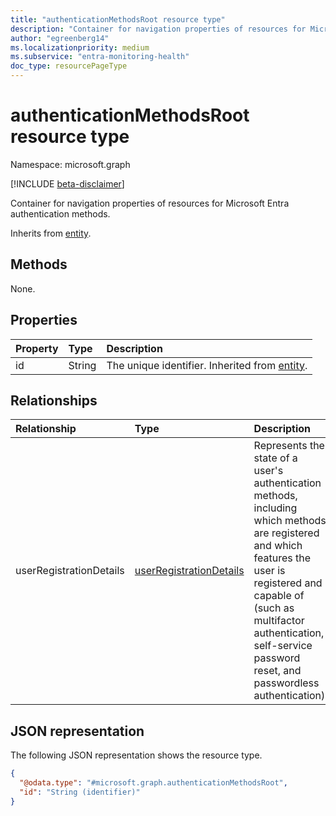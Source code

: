 ```yaml
---
title: "authenticationMethodsRoot resource type"
description: "Container for navigation properties of resources for Microsoft Entra authentication methods."
author: "egreenberg14"
ms.localizationpriority: medium
ms.subservice: "entra-monitoring-health"
doc_type: resourcePageType
---
```


# authenticationMethodsRoot resource type

Namespace: microsoft.graph

[!INCLUDE [beta-disclaimer](../../includes/beta-disclaimer.md)]

Container for navigation properties of resources for Microsoft Entra authentication methods.

Inherits from [entity](../resources/entity.md).

## Methods

None.

## Properties

|Property|Type|Description|
|:---|:---|:---|
|id|String| The unique identifier. Inherited from [entity](../resources/entity.md).|

## Relationships

|Relationship|Type|Description|
|:---|:---|:---|
|userRegistrationDetails|[userRegistrationDetails](../resources/userregistrationdetails.md)| Represents the state of a user's authentication methods, including which methods are registered and which features the user is registered and capable of (such as multifactor authentication, self-service password reset, and passwordless authentication).|

## JSON representation

The following JSON representation shows the resource type.

<!-- {
  "blockType": "resource",
  "keyProperty": "id",
  "@odata.type": "microsoft.graph.authenticationMethodsRoot",
  "baseType": "microsoft.graph.entity",
  "openType": false
}
-->
``` json
{
  "@odata.type": "#microsoft.graph.authenticationMethodsRoot",
  "id": "String (identifier)"
}
```
